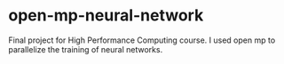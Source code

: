 # open-mp-neural-network
Final project for High Performance Computing course. I used open mp to parallelize the training of neural networks.
